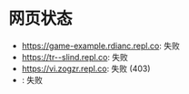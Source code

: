 # 网页状态
- https://game-example.rdianc.repl.co: 失败
- https://tr--slind.repl.co: 失败
- https://vi.zogzr.repl.co: 失败 (403)
- : 失败
